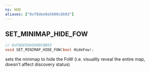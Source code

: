 ```yaml
---
ns: HUD
aliases: ["0xf8dee0a5600cbb93"]
---
```

## SET_MINIMAP_HIDE_FOW

```c
// 0xF8DEE0A5600CBB93
void SET_MINIMAP_HIDE_FOW(bool HideFow);
```

sets the minimap to hide the FoW (i.e. visuallly reveal the entire map, doesn't affect discovery status)

